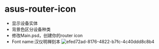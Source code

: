 # asus-router-icon
- 显示设备实体
- 背景色区分设备种类
- 修改Main.psd，创建你的router icon
- Font name:汉仪明禅刻本
![efed72ad-8176-4822-b7fc-4c40ddd8c8b4](https://user-images.githubusercontent.com/53036366/210687081-3010b234-2a0d-4fcb-82c5-2f4a71af37ba.png)
